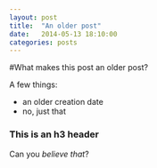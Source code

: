 ```yaml
---
layout: post
title:  "An older post"
date:   2014-05-13 18:10:00
categories: posts
---
```


#What makes this post an older post?

A few things:
<!-- more -->
* an older creation date
* no, just that

### This is an h3 header

Can you *believe that*?